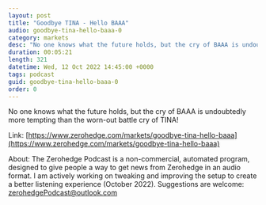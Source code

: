 ```yaml
---
layout: post
title: "Goodbye TINA - Hello BAAA"
audio: goodbye-tina-hello-baaa-0
category: markets
desc: "No one knows what the future holds, but the cry of BAAA is undoubtedly more tempting than the worn-out battle cry of TINA!"
duration: 00:05:21
length: 321
datetime: Wed, 12 Oct 2022 14:45:00 +0000
tags: podcast
guid: goodbye-tina-hello-baaa-0
order: 0
---
```

No one knows what the future holds, but the cry of BAAA is undoubtedly more tempting than the worn-out battle cry of TINA!

Link: [https://www.zerohedge.com/markets/goodbye-tina-hello-baaa](https://www.zerohedge.com/markets/goodbye-tina-hello-baaa)

About: The Zerohedge Podcast is a non-commercial, automated program, designed to give people a way to get news from Zerohedge in an audio format.  I am actively working on tweaking and improving the setup to create a better listening experience (October 2022).  Suggestions are welcome: [zerohedgePodcast@outlook.com](mailto:zerohedgePodcast@outlook.com)
